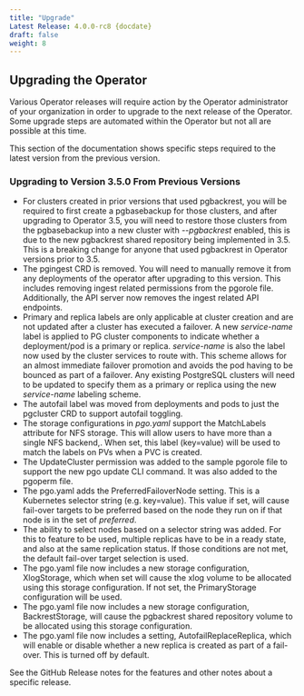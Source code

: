 ```yaml
---
title: "Upgrade"
Latest Release: 4.0.0-rc8 {docdate}
draft: false
weight: 8
---
```


## Upgrading the Operator
Various Operator releases will require action by the Operator administrator of your organization in order to upgrade to the next release of the Operator.  Some upgrade steps are automated within the Operator but not all are possible at this time.

This section of the documentation shows specific steps required to the
latest version from the previous version.

### Upgrading to Version 3.5.0 From Previous Versions
 * For clusters created in prior versions that used pgbackrest, you
will be required to first create a pgbasebackup for those clusters,
and after upgrading to Operator 3.5, you will need to restore those clusters
from the pgbasebackup into a new cluster with *--pgbackrest* enabled, this
is due to the new pgbackrest shared repository being implemented in 3.5.  This
is a breaking change for anyone that used pgbackrest in Operator versions
prior to 3.5.
 * The pgingest CRD is removed. You will need to manually remove it from any deployments of the operator after upgrading to this version. This includes removing ingest related permissions from the pgorole file. Additionally, the API server now
removes the ingest related API endpoints.
 * Primary and replica labels are only applicable at cluster creation and are not updated after a cluster has executed a failover. A new *service-name* label is applied to PG cluster components to indicate whether a deployment/pod is a primary or replica. *service-name* is also the label now used by the cluster services to route with. This scheme allows for an almost immediate failover promotion and avoids the pod having to be bounced as part of a failover.  Any existing PostgreSQL clusters will need to be updated to specify them as a primary or replica using the new *service-name* labeling scheme.  
 * The autofail label was moved from deployments and pods to just the pgcluster CRD to support autofail toggling.
 * The storage configurations in *pgo.yaml* support the MatchLabels attribute for NFS storage. This will allow users to have more than a single NFS backend,. When set, this label (key=value) will be used to match the labels on PVs when a PVC is created.
 * The UpdateCluster permission was added to the sample pgorole file to support the new pgo update CLI command. It was also added to the pgoperm file.
 * The pgo.yaml adds the PreferredFailoverNode setting. This is a Kubernetes selector string (e.g. key=value).  This value if set, will cause fail-over targets to be preferred based on the node they run on if that node is in the set of *preferred*.
 * The ability to select nodes based on a selector string was added.  For this to feature to be used, multiple replicas have to be in a ready state, and also at the same replication status.  If those conditions are not met, the default fail-over target selection is used.
 * The pgo.yaml file now includes a new storage configuration, XlogStorage, which when set will cause the xlog volume to be allocated using this storage configuration. If not set, the PrimaryStorage configuration will be used.
 * The pgo.yaml file now includes a new storage configuration, BackrestStorage, will cause the pgbackrest shared repository volume to be allocated using this storage configuration. 
 * The pgo.yaml file now includes a setting, AutofailReplaceReplica, which will enable or disable whether a new replica is created as part of a fail-over. This is turned off by default.

See the GitHub Release notes for the features and other notes about a specific release.
